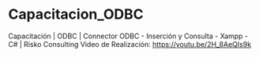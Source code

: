 # Capacitacion_ODBC
Capacitación | ODBC | Connector ODBC - Inserción y Consulta - Xampp - C# | Risko Consulting
Video de Realización: https://youtu.be/2H_8AeQIs9k 

